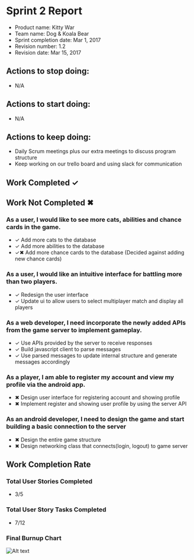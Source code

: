 # Sprint 2 Report

* Product name: Kitty War
* Team name: Dog & Koala Bear
* Sprint completion date: Mar 1, 2017
* Revision number: 1.2
* Revision date: Mar 15, 2017

## Actions to stop doing:

* N/A

## Actions to start doing:

* N/A

## Actions to keep doing:

* Daily Scrum meetings plus our extra meetings to discuss program structure
* Keep working on our trello board and using slack for communication

## Work Completed ✓
## Work Not Completed ✖

### As a user, I would like to see more cats, abilities and chance cards in the game.

* ✓ Add more cats to the database
* ✓ Add more abilities to the database
* ✓✖ Add more chance cards to the database (Decided against adding new chance cards)

### As a user, I would like an intuitive interface for battling more than two players.

* ✓ Redesign the user interface
* ✓ Update ui to allow users to select multiplayer match and display all players

### As a web developer, I need incorporate the newly added APIs from the game server to implement gameplay.

* ✓ Use APIs provided by the server to receive responses
* ✓ Build javascript client to parse messages
* ✓ Use parsed messages to update internal structure and generate messages accordingly

### As a player, I am able to register my account and view my profile via the android app.

* ✖ Design user interface for registering account and showing profile
* ✖ Implement register and showing user profile by using the server API

### As an android developer, I need to design the game and start building a basic connection to the server

* ✖ Design the entire game structure
* ✖ Design networking class that connects(login, logout) to game server


## Work Completion Rate

### Total User Stories Completed
* 3/5

### Total User Story Tasks Completed
* 7/12

### Final Burnup Chart
![Alt text](https://docs.google.com/spreadsheets/d/1UTgSQnq5KGxRl0Mk2hptpFh8HUBJQI9BpOhrItX3quM/pubchart?oid=344030991&format=image "Burnup Chart")
